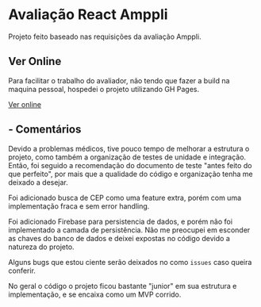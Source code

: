 # Avaliação React Amppli
Projeto feito baseado nas requisições da avaliação Amppli.

## Ver Online

Para facilitar o trabalho do avaliador, não tendo que fazer a build na maquina pessoal, hospedei o projeto utilizando GH Pages.

[Ver online](http://victorstevan.github.io/amppli-aval)


## - Comentários


Devido a problemas médicos, tive pouco tempo de melhorar a estrutura o projeto, como também a organização de testes de unidade e integração. Então, foi seguido a recomendação do documento de teste "antes feito do que perfeito", por mais que a qualidade do código e organização tenha me deixado a desejar.

Foi adicionado busca de CEP como uma feature extra, porém com uma implementação fraca e sem error handling.

Foi adicionado Firebase para persistencia de dados, e porém não foi implementado a camada de persistência. Não me preocupei em esconder as chaves do banco de dados e deixei expostas no código devido a natureza do projeto.

Alguns bugs que estou ciente serão deixados no como `issues` caso queira conferir.

No geral o código o projeto ficou bastante "junior" em sua estrutura e implementação, e se encaixa como um MVP corrido.
